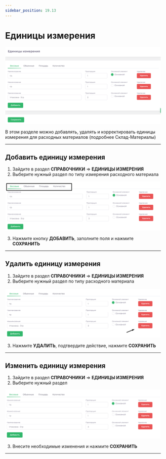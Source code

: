 ```yaml
---
sidebar_position: 19.13
---
```


# Единицы измерения


![Модуль "Справочники.Единицы_измерения"](assets/measurement/1.png)

В этом разделе можно добавлять, удалять и корректировать единицы измерения для расходных материалов (подробнее Склад-Материалы)
<hr/>

## Добавить единицу измерения

1. Зайдите в раздел **СПРАВОЧНИКИ** => **ЕДИНИЦЫ ИЗМЕРЕНИЯ**
2. Выберите нужный раздел по типу измерения расходного материала

![Модуль "Справочники.Единицы_измерения"](assets/measurement/2.png)

3. Нажмите кнопку **ДОБАВИТЬ**, заполните поля и нажмите **СОХРАНИТЬ**
<hr/>

## Удалить единицу измерения

1. Зайдите в раздел **СПРАВОЧНИКИ** => **ЕДИНИЦЫ ИЗМЕРЕНИЯ**
2. Выберите нужный раздел по типу расходного материала

![Модуль "Справочники.Единицы_измерения"](assets/measurement/3.png)

3. Нажмите **УДАЛИТЬ**, подтвердите действие, нажмите **СОХРАНИТЬ**
<hr/>

## Изменить единицу измерения

1. Зайдите в раздел **СПРАВОЧНИКИ** => **ЕДИНИЦЫ ИЗМЕРЕНИЯ**
2. Выберите нужный раздел

![Модуль "Справочники.Единицы_измерения"](assets/measurement/4.png)

3. Внесите необходимые изменения и нажмите **СОХРАНИТЬ**
<hr/>
